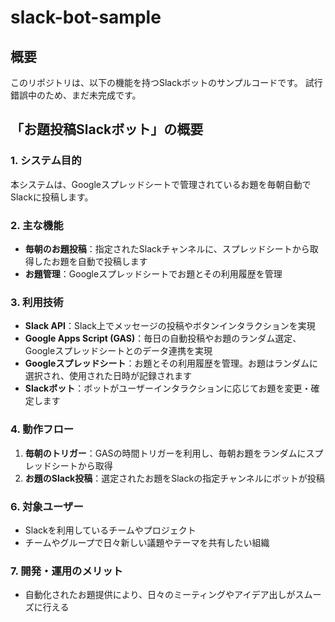 # slack-bot-sample

## 概要

このリポジトリは、以下の機能を持つSlackボットのサンプルコードです。
試行錯誤中のため、まだ未完成です。

## 「お題投稿Slackボット」の概要

### 1. **システム目的**

本システムは、Googleスプレッドシートで管理されているお題を毎朝自動でSlackに投稿します。

### 2. **主な機能**

- **毎朝のお題投稿**：指定されたSlackチャンネルに、スプレッドシートから取得したお題を自動で投稿します
- **お題管理**：Googleスプレッドシートでお題とその利用履歴を管理

### 3. **利用技術**

- **Slack API**：Slack上でメッセージの投稿やボタンインタラクションを実現
- **Google Apps Script (GAS)**：毎日の自動投稿やお題のランダム選定、Googleスプレッドシートとのデータ連携を実現
- **Googleスプレッドシート**：お題とその利用履歴を管理。お題はランダムに選択され、使用された日時が記録されます
- **Slackボット**：ボットがユーザーインタラクションに応じてお題を変更・確定します

### 4. **動作フロー**

1. **毎朝のトリガー**：GASの時間トリガーを利用し、毎朝お題をランダムにスプレッドシートから取得
2. **お題のSlack投稿**：選定されたお題をSlackの指定チャンネルにボットが投稿

### 6. **対象ユーザー**

- Slackを利用しているチームやプロジェクト
- チームやグループで日々新しい議題やテーマを共有したい組織

### 7. **開発・運用のメリット**

- 自動化されたお題提供により、日々のミーティングやアイデア出しがスムーズに行える
